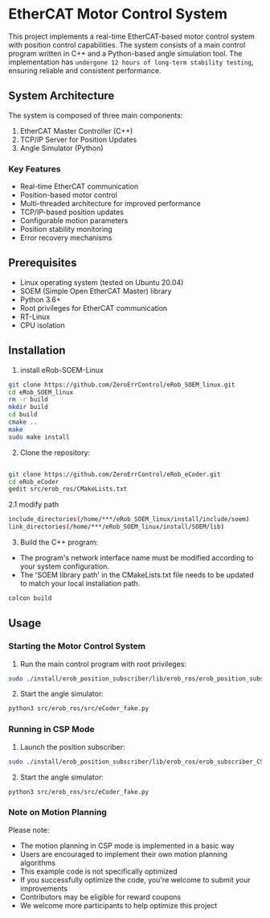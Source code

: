# EtherCAT Motor Control System

This project implements a real-time EtherCAT-based motor control system with position control capabilities. The system consists of a main control program written in C++ and a Python-based angle simulation tool. The implementation has `undergone 12 hours of long-term stability testing`, ensuring reliable and consistent performance.

## System Architecture

The system is composed of three main components:
1. EtherCAT Master Controller (C++)
2. TCP/IP Server for Position Updates
3. Angle Simulator (Python)

### Key Features

- Real-time EtherCAT communication 
- Position-based motor control
- Multi-threaded architecture for improved performance
- TCP/IP-based position updates
- Configurable motion parameters
- Position stability monitoring
- Error recovery mechanisms

## Prerequisites

- Linux operating system (tested on Ubuntu 20.04)
- SOEM (Simple Open EtherCAT Master) library
- Python 3.6+
- Root privileges for EtherCAT communication
- RT-Linux
- CPU isolation

## Installation

1. install eRob-SOEM-Linux
``` bash
git clone https://github.com/ZeroErrControl/eRob_SOEM_linux.git
cd eRob_SOEM_linux
rm -r build
mkdir build
cd build
cmake ..
make
sudo make install
```


2. Clone the repository:
```bash

git clone https://github.com/ZeroErrControl/eRob_eCoder.git
cd eRob_eCoder
gedit src/erob_ros/CMakeLists.txt 

```
2.1 modify path
``` bash
include_directories(/home/***/eRob_SOEM_linux/install/include/soem)
link_directories(/home/***/eRob_SOEM_linux/install/SOEM/lib)
```

3. Build the C++ program:
- The program's network interface name must be modified according to your system configuration.
- The 'SOEM library path' in the CMakeLists.txt file needs to be updated to match your local installation path.
```bash
colcon build
```

## Usage
### Starting the Motor Control System

1. Run the main control program with root privileges:

```bash
sudo ./install/erob_position_subscriber/lib/erob_ros/erob_position_subscriber
```

2. Start the angle simulator:

```bash
python3 src/erob_ros/src/eCoder_fake.py
``` 

### Running in CSP Mode

1. Launch the position subscriber:
```bash
sudo ./install/erob_position_subscriber/lib/erob_ros/erob_subscriber_CSP
```

2. Start the angle simulator:
```bash
python3 src/erob_ros/src/eCoder_fake.py
``` 

### Note on Motion Planning

Please note:
- The motion planning in CSP mode is implemented in a basic way
- Users are encouraged to implement their own motion planning algorithms
- This example code is not specifically optimized
- If you successfully optimize the code, you're welcome to submit your improvements
- Contributors may be eligible for reward coupons
- We welcome more participants to help optimize this project
